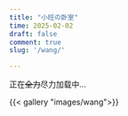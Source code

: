 ```yaml
---
title: "小旺の卧室"
time: 2025-02-02
draft: false
comment: true
slug: '/wang/'

---
```


正在~~全力~~尽力加载中…

{{< gallery "images/wang">}}